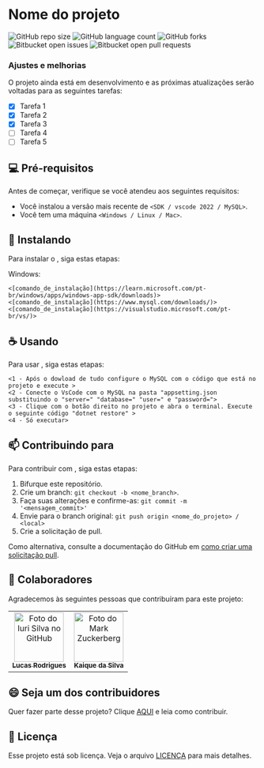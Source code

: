 # Nome do projeto

![GitHub repo size](https://img.shields.io/github/repo-size/iuricode/README-template?style=for-the-badge)
![GitHub language count](https://img.shields.io/github/languages/count/iuricode/README-template?style=for-the-badge)
![GitHub forks](https://img.shields.io/github/forks/iuricode/README-template?style=for-the-badge)
![Bitbucket open issues](https://img.shields.io/bitbucket/issues/iuricode/README-template?style=for-the-badge)
![Bitbucket open pull requests](https://img.shields.io/bitbucket/pr-raw/iuricode/README-template?style=for-the-badge)



### Ajustes e melhorias

O projeto ainda está em desenvolvimento e as próximas atualizações serão voltadas para as seguintes tarefas:

- [x] Tarefa 1
- [x] Tarefa 2
- [x] Tarefa 3
- [ ] Tarefa 4
- [ ] Tarefa 5

## 💻 Pré-requisitos

Antes de começar, verifique se você atendeu aos seguintes requisitos:

- Você instalou a versão mais recente de `<SDK / vscode 2022 / MySQL>`.
- Você tem uma máquina `<Windows / Linux / Mac>`.

## 🚀 Instalando <CrunchyClone>

Para instalar o <CrunchyClone>, siga estas etapas:

Windows:

```
<[comando_de_instalação](https://learn.microsoft.com/pt-br/windows/apps/windows-app-sdk/downloads)>
<[comando_de_instalação](https://www.mysql.com/downloads/)>
<[comando_de_instalação](https://visualstudio.microsoft.com/pt-br/vs/)>
```

## ☕ Usando <CrunchyClone>

Para usar <CrunchyClone>, siga estas etapas:

```
<1 - Após o dowload de tudo configure o MySQL com o código que está no projeto e execute >
<2 - Conecte o VsCode com o MySQL na pasta "appsetting.json substituindo o "server=" "database=" "user=" e "password=">
<3 - Clique com o botão direito no projeto e abra o terminal. Execute o seguinte código "dotnet restore" >
<4 - Só executar>

```

## 📫 Contribuindo para <CrunchyClone>

Para contribuir com <CrunchyClone>, siga estas etapas:

1. Bifurque este repositório.
2. Crie um branch: `git checkout -b <nome_branch>`.
3. Faça suas alterações e confirme-as: `git commit -m '<mensagem_commit>'`
4. Envie para o branch original: `git push origin <nome_do_projeto> / <local>`
5. Crie a solicitação de pull.

Como alternativa, consulte a documentação do GitHub em [como criar uma solicitação pull](https://help.github.com/en/github/collaborating-with-issues-and-pull-requests/creating-a-pull-request).

## 🤝 Colaboradores

Agradecemos às seguintes pessoas que contribuíram para este projeto:

<table>
  <tr>
    <td align="center">
      <a href="#" title="lin">
        <img src="https://avatars3.githubusercontent.com/u/31936044" width="100px;" alt="Foto do Iuri Silva no GitHub"/><br>
        <sub>
          <b>Lucas Rodrigues</b>
        </sub>
      </a>
    </td>
    <td align="center">
      <a href="#" title="dos">
        <img src="https://s2.glbimg.com/FUcw2usZfSTL6yCCGj3L3v3SpJ8=/smart/e.glbimg.com/og/ed/f/original/2019/04/25/zuckerberg_podcast.jpg" width="100px;" alt="Foto do Mark Zuckerberg"/><br>
        <sub>
          <b>Kaique da Silva</b>
        </sub>
      </a>
    </td>
  </tr>
</table>

## 😄 Seja um dos contribuidores

Quer fazer parte desse projeto? Clique [AQUI](CONTRIBUTING.md) e leia como contribuir.

## 📝 Licença

Esse projeto está sob licença. Veja o arquivo [LICENÇA](LICENSE.md) para mais detalhes.
